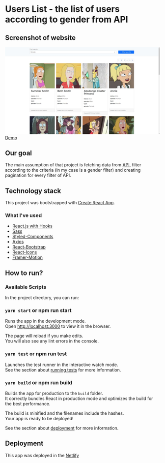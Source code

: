 # Users List - the list of users according to gender from API
## Screenshot of website
![Screenshot](github/screenshot.jpg)
[Demo](https://genders-list.netlify.app/)

## Our goal
The main assumption of that project is fetching data from [API](https://rickandmortyapi.com/documentation/), filter
according to the criteria (in my case is a gender filter) and creating pagination for every filter of API.

## Technology stack
This project was bootstrapped with [Create React App](https://github.com/facebook/create-react-app).
### What I've used
- [React.js with Hooks](https://reactjs.org/)
- [Sass](https://sass-lang.com/)
- [Styled-Components](https://styled-components.com/docs)
- [Axios](https://axios-http.com/)
- [React-Bootstrap](https://react-bootstrap.github.io/getting-started/introduction/)
- [React-Icons](https://react-icons.github.io/react-icons/)
- [Framer-Motion](https://www.framer.com/docs/)

## How to run?
### Available Scripts

In the project directory, you can run:

### `yarn start` or npm run start

Runs the app in the development mode.\
Open [http://localhost:3000](http://localhost:3000) to view it in the browser.

The page will reload if you make edits.\
You will also see any lint errors in the console.

### `yarn test` or npm run test

Launches the test runner in the interactive watch mode.\
See the section about [running tests](https://facebook.github.io/create-react-app/docs/running-tests) for more information.

### `yarn build` or npm run build

Builds the app for production to the `build` folder.\
It correctly bundles React in production mode and optimizes the build for the best performance.

The build is minified and the filenames include the hashes.\
Your app is ready to be deployed!

See the section about [deployment](https://facebook.github.io/create-react-app/docs/deployment) for more information.
## Deployment
This app was deployed in the [Netlify](https://app.netlify.com/)


